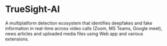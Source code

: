 # TrueSight-AI
A multiplatform detection ecosystem that identifies deepfakes and fake information in real-time across video calls (Zoom, MS Teams, Google meet), news articles and uploaded media files using Web app and various extensions.
